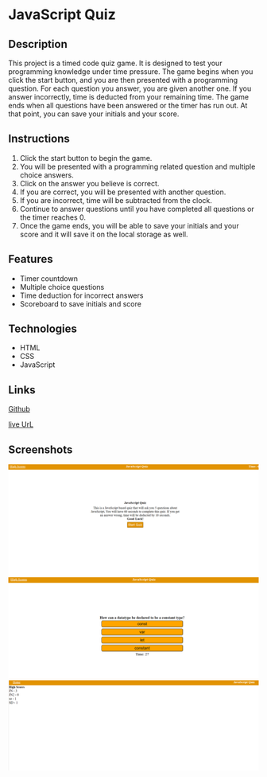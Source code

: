 # JavaScript Quiz


## Description
This project is a timed code quiz game. It is designed to test your programming knowledge under time pressure. The game begins when you click the start button, and you are then presented with a programming question. For each question you answer, you are given another one. If you answer incorrectly, time is deducted from your remaining time. The game ends when all questions have been answered or the timer has run out. At that point, you can save your initials and your score.

## Instructions
1. Click the start button to begin the game.
2. You will be presented with a programming related question and multiple choice answers.
3. Click on the answer you believe is correct.
4. If you are correct, you will be presented with another question.
5. If you are incorrect, time will be subtracted from the clock.
6. Continue to answer questions until you have completed all questions or the timer reaches 0.
7. Once the game ends, you will be able to save your initials and your score and it will save it on the local storage as well.

## Features
- Timer countdown
- Multiple choice questions
- Time deduction for incorrect answers
- Scoreboard to save initials and score

## Technologies
* HTML
* CSS
* JavaScript


## Links 
[Github](https://github.com/sunainaojha/JS-JavaScript-Quiz)

[live UrL](https://sunainaojha.github.io/Portfolio/)





## Screenshots
![project.pic1](./images/project.pic1.png)
![project.pic2](./images/project.pic2.png)
![project.pic2](./images/project.pic3.png)

